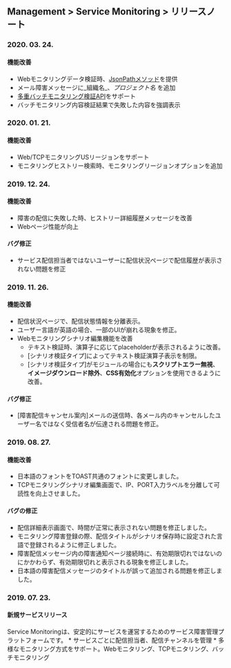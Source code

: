 ## Management > Service Monitoring > リリースノート

### 2020. 03. 24.

#### 機能改善
* Webモニタリングデータ検証時、[JsonPathメソッド](/ko/Management/Service%20Monitoring/ko/console-guide/#_9)を提供
* メール障害メッセージに_組織名_、_プロジェクト名_ を追加
* [多重バッチモニタリング検証API](/ko/Management/Service%20Monitoring/ko/api-guide/)をサポート
* バッチモニタリング内容検証結果で失敗した内容を強調表示

### 2020. 01. 21.

#### 機能改善
* Web/TCPモニタリングUSリージョンをサポート
* モニタリングヒストリー検索時、モニタリングリージョンオプションを追加

### 2019. 12. 24.

#### 機能改善
* 障害の配信に失敗した時、ヒストリー詳細履歴メッセージを改善
* Webページ性能が向上

#### バグ修正
* サービス配信担当者ではないユーザーに配信状況ページで配信履歴が表示されない問題を修正

### 2019. 11. 26.

#### 機能改善
* 配信状況ページで、配信状態情報を分離表示。
* ユーザー言語が英語の場合、一部のUIが崩れる現象を修正。
* Webモニタリングシナリオ編集機能を改善
  * テキスト検証時、演算子に応じてplaceholderが表示されるように改善。
  * [シナリオ検証タイプ]によってテキスト検証演算子表示を制限。
  * [シナリオ検証タイプ]がモジュールの場合にも**スクリプトエラー無視**、**イメージダウンロード除外**、**CSS有効化**オプションを使用できるように改善。

#### バグ修正
* [障害配信キャンセル案内]メールの送信時、各メール内のキャンセルしたユーザー名ではなく受信者名が伝達される問題を修正。


### 2019. 08. 27.

#### 機能改善
* 日本語のフォントをTOAST共通のフォントに変更しました。
* TCPモニタリングシナリオ編集画面で、IP、PORT入力ラベルを分離して可読性を向上させました。

#### バグの修正
* 配信詳細表示画面で、時間が正常に表示されない問題を修正しました。
* モニタリング障害登録の際、配信タイトルがシナリオ保存時に設定された言語で登録されるように修正しました。
* 障害配信メッセージ内の障害通知ページ接続時に、有効期限切れではないのにかかわらず、有効期限切れと表示される現象を修正しました。
* 日本語の障害配信メッセージのタイトルが誤って追加される問題を修正しました。

### 2019. 07. 23.


#### 新規サービスリリース
Service Monitoringは、安定的にサービスを運営するためのサービス障害管理プラットフォームです。 
	* サービスごとに配信担当者、配信チャンネルを管理
	* 多様なモニタリング方式をサポート。Webモニタリング、TCPモニタリング、バッチモニタリング 
